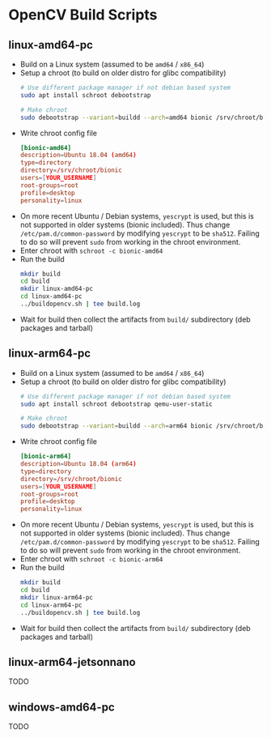 # OpenCV Build Scripts

## linux-amd64-pc

- Build on a Linux system (assumed to be `amd64` / `x86_64`)
- Setup a chroot (to build on older distro for glibc compatibility)
    ```sh
    # Use different package manager if not debian based system
    sudo apt install schroot debootstrap

    # Make chroot
    sudo debootstrap --variant=buildd --arch=amd64 bionic /srv/chroot/bionic http://archive.ubuntu.com/ubuntu/
    ```
- Write chroot config file
    ```conf
    [bionic-amd64]
    description=Ubuntu 18.04 (amd64)
    type=directory
    directory=/srv/chroot/bionic
    users=[YOUR_USERNAME]
    root-groups=root
    profile=desktop
    personality=linux
    ```
- On more recent Ubuntu / Debian systems, `yescrypt` is used, but this is not supported in older systems (bionic included). Thus change `/etc/pam.d/common-password` by modifying `yescrypt` to be `sha512`. Failing to do so will prevent `sudo` from working in the chroot environment.
- Enter chroot with `schroot -c bionic-amd64`
- Run the build
    ```sh
    mkdir build
    cd build
    mkdir linux-amd64-pc
    cd linux-amd64-pc
    ../buildopencv.sh | tee build.log
    ```
- Wait for build then collect the artifacts from `build/` subdirectory (deb packages and tarball)



## linux-arm64-pc

- Build on a Linux system (assumed to be `amd64` / `x86_64`)
- Setup a chroot (to build on older distro for glibc compatibility)
    ```sh
    # Use different package manager if not debian based system
    sudo apt install schroot debootstrap qemu-user-static

    # Make chroot
    sudo debootstrap --variant=buildd --arch=arm64 bionic /srv/chroot/bionic http://archive.ubuntu.com/ubuntu/
    ```
- Write chroot config file
    ```conf
    [bionic-arm64]
    description=Ubuntu 18.04 (arm64)
    type=directory
    directory=/srv/chroot/bionic
    users=[YOUR_USERNAME]
    root-groups=root
    profile=desktop
    personality=linux
    ```
- On more recent Ubuntu / Debian systems, `yescrypt` is used, but this is not supported in older systems (bionic included). Thus change `/etc/pam.d/common-password` by modifying `yescrypt` to be `sha512`. Failing to do so will prevent `sudo` from working in the chroot environment.
- Enter chroot with `schroot -c bionic-arm64`
- Run the build
    ```sh
    mkdir build
    cd build
    mkdir linux-arm64-pc
    cd linux-arm64-pc
    ../buildopencv.sh | tee build.log
    ```
- Wait for build then collect the artifacts from `build/` subdirectory (deb packages and tarball)



## linux-arm64-jetsonnano

TODO


## windows-amd64-pc

TODO
